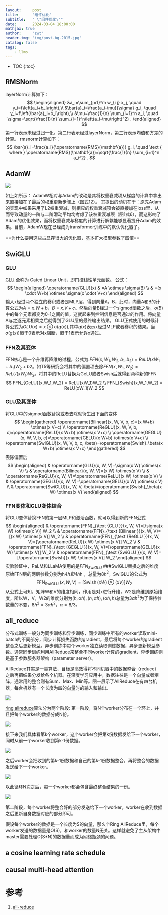 ```yaml
---
layout:     post
title:      "组件优化"
subtitle:   " \"组件优化\""
date:       2024-03-04 18:00:00
mathjax: true
author:     "zwt"
header-img: "img/post-bg-2015.jpg"
catalog: false
tags:
    - llms
---
```

* TOC
{:toc}

## RMSNorm 
layerNorm计算如下：
$$
\begin{aligned}
&a_i=\sum_{j=1}^m w_{i j} x_j, \quad y_i=f\left(a_i+b_i\right),\\
&\bar{a}_i=\frac{a_i-\mu}{\sigma} g_i, \quad y_i=f\left(\bar{a}_i+b_i\right),\\
&\mu=\frac{1}{n} \sum_{i=1}^n a_i, \quad \sigma=\sqrt{\frac{1}{n} \sum_{i=1}^n\left(a_i-\mu\right)^2} .
\end{aligned}
$$
第一行表示未经过归一化。第二行表示经过layerNorm，第三行表示均值和方差的计算。
rmsnorm计算如下：
$$
\bar{a}_i=\frac{a_i}{\operatorname{RMS}(\mathbf{a})} g_i, \quad \text { where } \operatorname{RMS}(\mathbf{a})=\sqrt{\frac{1}{n} \sum_{i=1}^n a_i^2} .
$$

## AdamW
![](https://zwt0204.github.io//img//llm//adamw.jpg)

如上如所示：
AdamW相对与Adam的改动是其将权重衰减项从梯度的计算中拿出来直接加在了最后的权重更新步骤上（图式12）。
其提出的动机在于：原先Adam的实现中如果采用了L2权重衰减，则相应的权重衰减项会被直接加在loss里，从而导致动量的一阶与二阶滑动平均均考虑了该权重衰减项（图1式6），而这影响了Adam的优化效果，而将权重衰减与梯度的计算进行解耦能够显著提升Adam的效果。目前，AdamW现在已经成为transformer训练中的默认优化器了。

==为什么要用这些占显存很大的优化器，基本扩大模型参数了四倍==

## SwiGLU 
### GLU
[GLU](https://arxiv.org/pdf/1612.08083.pdf) 全称为 Gated Linear Unit，即门控线性单元函数。
公式：
$$
\begin{aligned} \operatorname{GLU}(x) & =A \otimes \sigma(B) \\ & =(x \cdot W+b) \otimes \sigma(x \cdot V+c) \end{aligned}
$$
输入x经过两个独立的卷积或者是MLP层，得到向量A，B，此时，向量A和B的计算公式为$A = x.W+b，B=x.V + c$。然后向量B经过一个sigmod函数之后，$\sigma(B)$中的每个元素都变为0-1之间的值，这就起来到控制信息是否通过的作用。将向量A与之逐元素相乘之后就得到了GLU层的最终输出结果。
GLU正式使用的时候计算公式为$GLU(x) = x \otimes \sigma(g(x))$,其中$g(x)$表示x经过MLP或者卷积的结果。当$\sigma(g(x))$趋于0表示对x阻断，趋于1表示允许x通过。
### FFN及其变体
FFN核心是一个升维再降维的过程，公式为:$FFN(x,W_1,W_2,b_1,b_2) = ReLU(xW_1 + b_1)W_2 + b2$。如T5等研究会将其中的偏置项去除$FFN(x,W_1,W_2) = ReLU(xW_1)W_2$。将其中的ReLU替换为GeLU或者Swish后就得到两种新的FFN
$$
FFN_{GeLU}(x,W_1,W_2) = ReLU(xW_1)W_2 \\
FFN_{Swish}(x,W_1,W_2) = ReLU(xW_1)W_2
$$
### GLU及其变体
将GLU中的sigmod函数替换或者去除就衍生出下面的变体
$$
\begin{gathered}
\operatorname{Bilinear}(x, W, V, b, c)=(x W+b) \otimes(x V+c) \\
\operatorname{ReGLU}(x, W, V, b, c)=\operatorname{ReLU}(x W+b) \otimes(x V+c) \\
\operatorname{GEGLU}(x, W, V, b, c)=\operatorname{GELU}(x W+b) \otimes(x V+c) \\
\operatorname{SwiGLU}(x, W, V, b, c, \beta)=\operatorname{Swish}_\beta(x W+b) \otimes(x V+c)
\end{gathered}
$$
去除偏置后
$$
\begin{aligned}
& \operatorname{GLU}(x, W, V)=\sigma(x W) \otimes(x V) \\
& \operatorname{Bilinear}(x, W, V)=(x W) \otimes(x V) \\
& \operatorname{ReGLU}(x, W, V)=\operatorname{ReLU}(x W) \otimes(x V) \\
& \operatorname{GEGLU}(x, W, V)=\operatorname{GELU}(x W) \otimes(x V) \\
& \operatorname{SwiGLU}(x, W, V, \beta)=\operatorname{Swish}_\beta(x W) \otimes(x V)
\end{aligned}
$$
### FFN变体和GLU变体结合
将GLU变体替换FFN的第一层MLP和激活函数，就可以得到新的FFN公式
$$
\begin{aligned}
& \operatorname{FFN}_{\text {GLU }}(x, W, V)=[\sigma(x W) \otimes(x V)] W_2 \\
& \operatorname{FFN}_{\text {Bilinear }}(x, W, V)=[(x W) \otimes(x V)] W_2 \\
& \operatorname{FFN}_{\text {ReGLU }}(x, W, V)=[\operatorname{ReLU}(x W) \otimes(x V)] W_2 \\
& \operatorname{FFN}_{\text {GEGLU }}(x, W, V)=[\operatorname{GELU}(x W) \otimes(x V)] W_2 \\
& \operatorname{FFN}_{\text {SwiGLU }}(x, W, V)=[\operatorname{Swish}(x W) \otimes(x V)] W_2
\end{aligned}
$$
实验验证中，PaLM和LLaMA使用的是$FFN_{SwiGLU}$
###SwiGLU替换之后的维度
原始FFN层的两层参数分别为h*4h和4h*h ，总量为$8h^2$。SwiGLU的公式为
$$
\operatorname{FFN}_{\text {SwiGLU }}(x, W, V)=[\operatorname{Swish}(x W) \otimes(x V)] W_2
$$
从公式上可知，矩阵W和V的维度相同，作用是对x进行升维，W2是降维到原始维度，所以W，V，W2的维度分别为$(h,\alpha h),(h, \alpha h),(\alpha h, h)$总量为$3\alpha h^2$为了保持参数量的不变，$8h^2 = 3\alpha h^2，\alpha = 8/3$。

## all_reduce 

分布式训练一般分为同步训练和异步训练，同步训练中所有的worker读取mini-batch的不同部分，同步计算损失函数的gradient，最后将每个worker的gradient整合之后更新模型。异步训练中每个worker独立读取训练数据，异步更新模型参数。通常同步训练利用AllReduce来整合不同worker计算的gradient，异步训练则是基于参数服务器架构（parameter server）。

AllReduce其实是一类算法，目标是高效得将不同机器中的数据整合（reduce）之后再把结果分发给各个机器。在深度学习应用中，数据往往是一个向量或者矩阵，通常用的整合则有Sum、Max、Min等。图一展示了AllReduce在有四台机器，每台机器有一个长度为四的向量时的输入和输出。

![](https://zwt0204.github.io//img//llm//allreduce.jpg)

[ring allreduce](http://andrew.gibiansky.com/)算法分为两个阶段:
第一阶段，将N个worker分布在一个环上，并且把每个worker的数据分成N份。

![](https://zwt0204.github.io//img//llm//allreduce2.png)

接下来我们具体看第k个worker，这个worker会把第k份数据发给下一个worker，同时从前一个worker收到第k-1份数据。

![](https://zwt0204.github.io//img//llm//allreduce3.png)

之后worker会把收到的第k-1份数据和自己的第k-1份数据整合，再将整合的数据发送给下一个worker。

![](https://zwt0204.github.io//img//llm//allreduce4.png)

以此循环N次之后，每一个worker都会包含最终整合结果的一份。

![](https://zwt0204.github.io//img//llm//allreduce5.png)

第二阶段，每个worker将整合好的部分发送给下一个worker。worker在收到数据之后更新自身数据对应的部分即可。

假设每个worker的数据是一个长度为S的向量，那么个Ring AllReduce里，每个worker发送的数据量是O(S)，和worker的数量N无关。这样就避免了主从架构中master需要处理O(S*N)的数据量而成为网络瓶颈的问题。


## a cosine learning rate schedule

## causal multi-head attention


# 参考
1. [all-reduce](https://zhuanlan.zhihu.com/p/100012827)

